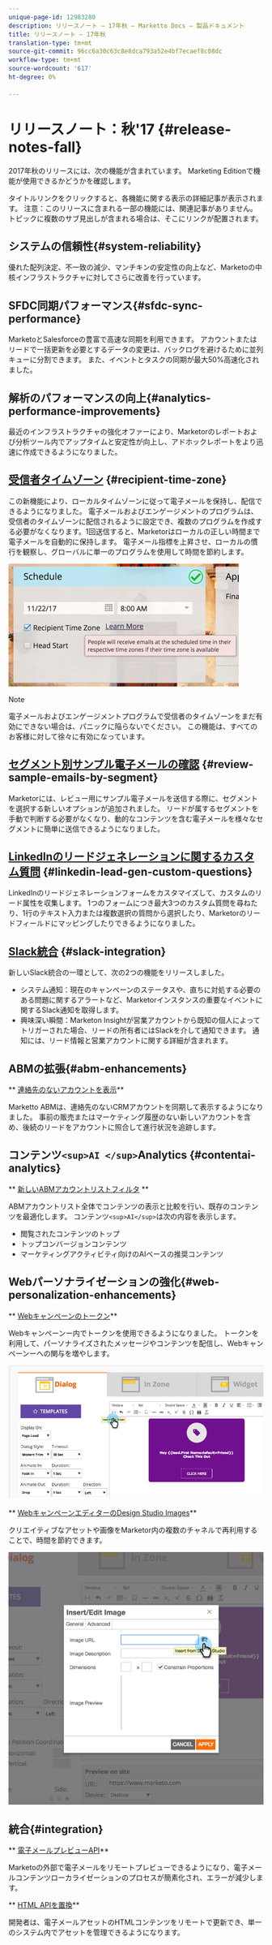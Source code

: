 ```yaml
---
unique-page-id: 12983280
description: リリースノート — 17年秋 — Marketto Docs — 製品ドキュメント
title: リリースノート — 17年秋
translation-type: tm+mt
source-git-commit: 96cc6a30c63c8e8dca793a52e4bf7ecaef8c08dc
workflow-type: tm+mt
source-wordcount: '617'
ht-degree: 0%

---
```



# リリースノート：秋&#39;17 {#release-notes-fall}

2017年秋のリリースには、次の機能が含まれています。 Marketing Editionで機能が使用できるかどうかを確認します。

タイトルリンクをクリックすると、各機能に関する表示の詳細記事が表示されます。 注意：このリリースに含まれる一部の機能には、関連記事がありません。 トピックに複数のサブ見出しが含まれる場合は、そこにリンクが配置されます。

## システムの信頼性{#system-reliability}

優れた配列決定、不一致の減少、マンチキンの安定性の向上など、Marketoの中核インフラストラクチャに対してさらに改善を行っています。

## SFDC同期パフォーマンス{#sfdc-sync-performance}

MarketoとSalesforceの豊富で高速な同期を利用できます。 アカウントまたはリードで一括更新を必要とするデータの変更は、バックログを避けるために並列キューに分割できます。 また、イベントとタスクの同期が最大50%高速化されました。

## 解析のパフォーマンスの向上{#analytics-performance-improvements}

最近のインフラストラクチャの強化オファーにより、Marketorのレポートおよび分析ツール内でアップタイムと安定性が向上し、アドホックレポートをより迅速に作成できるようになりました。

## [受信者タイムゾーン](https://docs.marketo.com/x/_xvG) {#recipient-time-zone}

この新機能により、ローカルタイムゾーンに従って電子メールを保持し、配信できるようになりました。 電子メールおよびエンゲージメントのプログラムは、受信者のタイムゾーンに配信されるように設定でき、複数のプログラムを作成する必要がなくなります。1回送信すると、Marketorはローカルの正しい時間まで電子メールを自動的に保持します。 電子メール指標を上昇させ、ローカルの慣行を観察し、グローバルに単一のプログラムを使用して時間を節約します。

![](assets/image2017-11-29-8-3a45-3a47.png)

>[!NOTE]
>
>電子メールおよびエンゲージメントプログラムで受信者のタイムゾーンをまだ有効にできない場合は、パニックに陥らないでください。 この機能は、すべてのお客様に対して徐々に有効になっています。

## [セグメント別サンプル電子メールの確認](https://docs.marketo.com/x/2IER) {#review-sample-emails-by-segment}

Marketorには、レビュー用にサンプル電子メールを送信する際に、セグメントを選択する新しいオプションが追加されました。 リードが属するセグメントを手動で判断する必要がなくなり、動的なコンテンツを含む電子メールを様々なセグメントに簡単に送信できるようになりました。

## [LinkedInのリードジェネレーションに関するカスタム質問](https://docs.marketo.com/x/ngLG) {#linkedin-lead-gen-custom-questions}

LinkedInのリードジェネレーションフォームをカスタマイズして、カスタムのリード属性を収集します。 1つのフォームにつき最大3つのカスタム質問を尋ねたり、1行のテキスト入力または複数選択の質問から選択したり、Marketorのリードフィールドにマッピングしたりできるようになりました。

## [Slack統合](../../product-docs/administration/additional-integrations/add-slack-as-a-launchpoint-service.md) {#slack-integration}

新しいSlack統合の一環として、次の2つの機能をリリースしました。

* システム通知：現在のキャンペーンのステータスや、直ちに対処する必要のある問題に関するアラートなど、Marketorインスタンスの重要なイベントに関するSlack通知を取得します。
* 興味深い瞬間：Marketon Insightが営業アカウントから既知の個人によってトリガーされた場合、リードの所有者にはSlackを介して通知できます。 通知には、リード情報と営業アカウントに関する詳細が含まれます。

## ABMの拡張{#abm-enhancements}

** [連絡先のないアカウントを表示](https://docs.marketo.com/x/fKCt)**

Marketto ABMは、連絡先のないCRMアカウントを同期して表示するようになりました。 事前の販売またはマーケティング履歴のない新しいアカウントを含め、後続のリードをアカウントに照合して進行状況を追跡します。

## コンテンツ`<sup>AI </sup>`Analytics {#contentai-analytics}

** [新しいABMアカウントリストフィルタ](https://docs.marketo.com/x/1BPG) **

ABMアカウントリスト全体でコンテンツの表示と比較を行い、既存のコンテンツを最適化します。 コンテンツ`<sup>AI</sup>`は次の内容を表示します。

* 閲覧されたコンテンツのトップ
* トップコンバージョンコンテンツ
* マーケティングアクティビティ向けのAIベースの推奨コンテンツ

## Webパーソナライゼーションの強化{#web-personalization-enhancements}

** [Webキャンペーンのトークン](https://docs.marketo.com/x/SwJI)**

Webキャンペーンー内でトークンを使用できるようになりました。 トークンを利用して、パーソナライズされたメッセージやコンテンツを配信し、Webキャンペーンーへの関与を増やします。

![](assets/image2017-11-16-11-3a25-3a7.png)

** [WebキャンペーンエディターのDesign Studio Images](https://docs.marketo.com/x/SwJI)**

クリエイティブなアセットや画像をMarketor内の複数のチャネルで再利用することで、時間を節約できます。

![](assets/image2017-11-16-11-3a26-3a10.png)

## 統合{#integration}

** [電子メールプレビューAPI](https://developers.marketo.com/rest-api/assets/emails/)**

Marketoの外部で電子メールをリモートプレビューできるようになり、電子メールコンテンツローカライゼーションのプロセスが簡素化され、エラーが減少します。

** [HTML APIを置換](https://developers.marketo.com/rest-api/assets/emails/)**

開発者は、電子メールアセットのHTMLコンテンツをリモートで更新でき、単一のシステム内でアセットを管理できるようになります。
